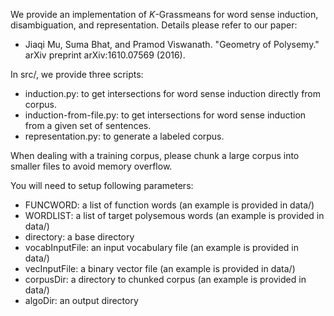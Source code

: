 
We provide an implementation of $K$-Grassmeans for word sense induction, disambiguation, and representation. Details please refer to our paper:
- Jiaqi Mu, Suma Bhat, and Pramod Viswanath. "Geometry of Polysemy." arXiv preprint arXiv:1610.07569 (2016).

In src/, we provide three scripts:
  - induction.py: to get intersections for word sense induction directly from corpus.
  - induction-from-file.py: to get intersections for word sense induction from a given set of sentences.
  - representation.py: to generate a labeled corpus.
  
When dealing with a training corpus, please chunk a large corpus into smaller files to avoid memory overflow. 

You will need to setup following parameters:
  
  - FUNCWORD: a list of function words (an example is provided in data/)
  - WORDLIST: a list of target polysemous words (an example is provided in data/)
  - directory: a base directory
  - vocabInputFile: an input vocabulary file (an example is provided in data/)
  - vecInputFile: a binary vector file (an example is provided in data/)
  - corpusDir: a directory to chunked corpus (an example is provided in data/)
  - algoDir: an output directory
